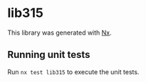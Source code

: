 # lib315

This library was generated with [Nx](https://nx.dev).

## Running unit tests

Run `nx test lib315` to execute the unit tests.
